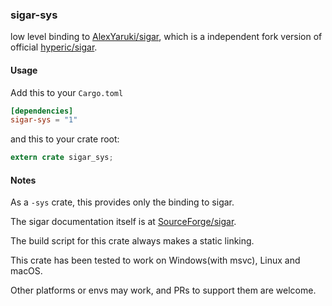### sigar-sys
low level binding to [AlexYaruki/sigar](https://github.com/AlexYaruki/sigar), which is a independent fork version of official [hyperic/sigar](https://github.com/hyperic/sigar).


#### Usage
Add this to your `Cargo.toml`
```toml
[dependencies]
sigar-sys = "1"
```

and this to your crate root:

```rust
extern crate sigar_sys;
```



#### Notes

As a `-sys` crate, this provides only the binding to sigar.

The sigar documentation itself is at [SourceForge/sigar](https://sourceforge.net/projects/sigar/).





The build script for this crate always makes a static linking.





This crate has been tested to work on Windows(with msvc), Linux and macOS.

Other platforms or envs may work, and PRs to support them are welcome.

